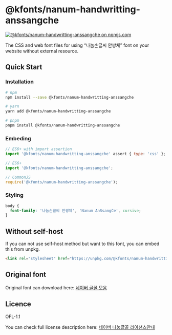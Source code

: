 # @kfonts/nanum-handwritting-anssangche

[![@kfonts/nanum-handwritting-anssangche on npmjs.com](https://img.shields.io/npm/v/%40kfonts%2Fnanum-handwritting-anssangche)](https://www.npmjs.com/package/@kfonts/nanum-handwritting-anssangche)

The CSS and web font files for using &OpenCurlyDoubleQuote;나눔손글씨 안쌍체&CloseCurlyDoubleQuote; font on your website without external resource.

## Quick Start

### Installation

```sh
# npm
npm install --save @kfonts/nanum-handwritting-anssangche

# yarn
yarn add @kfonts/nanum-handwritting-anssangche

# pnpm
pnpm install @kfonts/nanum-handwritting-anssangche
```

### Embeding

```js
// ES6+ with import assertion
import '@kfonts/nanum-handwritting-anssangche' assert { type: 'css' };

// ES6+
import '@kfonts/nanum-handwritting-anssangche';

// CommonJS
require('@kfonts/nanum-handwritting-anssangche');
```

### Styling

```css
body {
  font-family: '나눔손글씨 안쌍체', 'Nanum AnSsangCe', cursive;
}
```

## Without self-host

If you can not use self-host method but want to this font, you can embed this from unpkg.

```html
<link rel="stylesheet" href="https://unpkg.com/@kfonts/nanum-handwritting-anssangche/index.css" />
```

## Original font

Original font can download here: [네이버 글꼴 모음](https://hangeul.naver.com/font)

## Licence

OFL-1.1

You can check full license description here: [네이버 나눔글꼴 라이선스안내](https://help.naver.com/service/30016/contents/18088?osType=PC&lang=ko)
